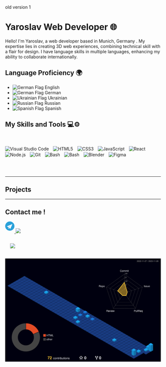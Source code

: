 old version 1 
# Yaroslav Web Developer 🌐


Hello! I'm Yaroslav, a web developer based in Munich, Germany . My expertise lies in creating 3D web experiences, combining technical skill with a flair for design. I have language skills in multiple languages, enhancing my ability to collaborate internationally.


## Language Proficiency 🌍
<td>
        <ul>
            <li><img  src="https://flagcdn.com/gb.svg" alt="German Flag" style="width: 20px;"> English</li>
            <li><img src="https://cdnjs.cloudflare.com/ajax/libs/flag-icons/7.0.2/flags/4x3/de.svg" alt="German Flag" style="width: 20px;"> German</li>
            <li><img src="https://flagcdn.com/ua.svg" style="width: 20px;" alt="Ukrainian Flag"> Ukrainian</li>
            <li><img src="https://cdnjs.cloudflare.com/ajax/libs/flag-icons/7.0.2/flags/4x3/ru.svg" alt="Russian Flag" style="width: 20px;"> Russian</li>
            <li><img src="https://flagcdn.com/es.svg" style="width: 20px;" alt="Spanish Flag"> Spanish</li>
        </ul>
    </td> 

## My Skills and Tools 💻⚙️

<br>

<p>
    <img align="center" alt="Visual Studio Code" Title="VsCode" width="26px" src="https://cdn.jsdelivr.net/gh/devicons/devicon/icons/vscode/vscode-original.svg" style="padding-right:10px;" />
    <img align="center" alt="HTML5" Title="HTML" width="26px" src="https://cdn.jsdelivr.net/gh/devicons/devicon/icons/html5/html5-original.svg" style="padding-right:10px;" />
    <img align="center" alt="CSS3" Title="CSS" width="26px" src="https://cdn.jsdelivr.net/gh/devicons/devicon/icons/css3/css3-original.svg" style="padding-right:10px;" />
    <img align="center" alt="JavaScript"Title="JavaScript" width="26px" src="https://cdn.jsdelivr.net/gh/devicons/devicon/icons/javascript/javascript-original.svg" style="padding-right:10px;" />
    <img align="center" alt="React" Title="React" width="26px" src="https://cdn.jsdelivr.net/gh/devicons/devicon/icons/react/react-original.svg" style="padding-right:10px;" />
    <img align="center" alt="Node.js" Title="Node.js" width="26px" src="https://cdn.jsdelivr.net/gh/devicons/devicon/icons/nodejs/nodejs-original.svg" style="padding-right:10px;" />
    <img align="center" alt="Git" Title="Git" width="26px" src="https://cdn.jsdelivr.net/gh/devicons/devicon/icons/git/git-original.svg" style="padding-right:10px;" />
    <img align="center" alt="Bash" Title="Bash" width="26px" src="https://cdn.jsdelivr.net/gh/devicons/devicon/icons/bash/bash-original.svg" style="padding-right:10px;" />
    <img align="center" alt="Bash" Title="Photoshop" width="26px" src="https://cdn.jsdelivr.net/gh/devicons/devicon/icons/photoshop/photoshop-plain.svg" style="padding-right:10px;" />
    <img align="center" alt="Blender" Title="Blender" width="26px" src="https://cdn.jsdelivr.net/gh/devicons/devicon/icons/blender/blender-original.svg" style="padding-right:10px;" />
    <img align="center" alt="Figma" Title="Figma" width="26px" src="https://cdn.jsdelivr.net/gh/devicons/devicon/icons/figma/figma-original.svg" style="padding-right:10px;" />
</p>
<br>
<br>


          
---
## Projects

---

## Contact me ! 
<a href="https://t.me/mu_ukraine">
        <svg style="margin-bottom:8px;" width="30" viewBox="0 0 361 361" fill="none" xmlns="http://www.w3.org/2000/svg">
<g id="telegramIconLogo">
<circle id="Ellipse 1" cx="180.5" cy="180.5" r="180.5" fill="#2AA1DA"/>
<path id="Polygon 4" d="M125.547 230.583C125.526 229.351 126.598 228.387 127.807 228.549L161.202 233.027C161.516 233.069 161.816 233.186 162.075 233.369L179.717 245.768C180.803 246.531 180.856 248.135 179.824 248.978L129.785 289.827C128.495 290.88 126.574 289.98 126.545 288.309L125.547 230.583Z" fill="#A9C6D8"/>
<path id="Polygon 3" d="M129.048 290.084C128.693 291.084 127.23 290.911 127.113 289.856L118.357 211.282C118.286 210.643 118.827 210.105 119.465 210.18L154.67 214.337C155.309 214.412 155.712 215.062 155.497 215.667L129.048 290.084Z" fill="#C8DAEA"/>
<path id="Polygon 1" d="M269.388 104.214C273.508 102.445 277.658 106.64 275.906 110.801L203.802 282.03C202.41 285.335 198.136 286.146 195.658 283.575L147.287 233.374C146.966 233.041 146.6 232.754 146.2 232.522L114.972 214.414C114.689 214.25 114.39 214.114 114.081 214.009L70.4078 199.183C66.0722 197.712 65.8436 191.604 70.0563 189.795L269.388 104.214Z" fill="white"/>
<path id="Polygon 2" d="M234.984 140.263C236.977 138.941 239.164 141.626 237.496 143.347L149.721 233.887C149.073 234.555 148.056 234.685 147.266 234.201L121.97 218.713C120.721 217.948 120.69 216.127 121.914 215.315L234.984 140.263Z" fill="#C8DAEA"/>
</g>
</svg>

<a href="mailto:yar.mansens@gmail.com">
    <img src="https://www.cdnlogo.com/logos/g/93/gmail.svg" style="width:70px">
</a>

 <a href="https://www.linkedin.com/in/yaroslav-gubich-0476382a0"><img src="https://cdn.jsdelivr.net/gh/devicons/devicon/icons/linkedin/linkedin-original.svg" style="width:35px; margin: 16px"/></a>







![Profile Night View](https://raw.githubusercontent.com/yaroslavgubich/yaroslavgubich/8d0c552fadb1b07fc677138c815c3bfbf74379f4/profile-3d-contrib/profile-night-view.svg)


<!--
**yaroslavgubich/yaroslavgubich** is a ✨ _special_ ✨ repository because its `README.md` (this file) appears on your GitHub profile.

Here are some ideas to get you started:

- 🔭 I’m currently working on ...
- 🌱 I’m currently learning ...
- 👯 I’m looking to collaborate on ...
- 🤔 I’m looking for help with ...
- 💬 Ask me about ...
- 📫 How to reach me: ...
- 😄 Pronouns: ...
- ⚡ Fun fact: ...
-->
